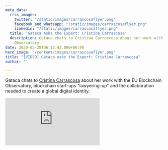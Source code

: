 ```yaml
---
meta_data:
  rrss_images:
    twitter: "/static/images/carrascosaflyer.png"
    facebook_and_whatsapp: "/static/images/carrascosaflyer.png"
    linkedin: "/static/images/carrascosaflyer.png"
  title: 'Gataca Asks the Expert: Cristina Carrascosa'
  description: Gataca chats to Cristina Carrascosa about her work with the EU Blockchain
    Observatory
date: 2020-05-28T06:13:43.000+00:00
hero_image: "/content/images/carrascosaflyer.png"
title: "[VIDEO] Gataca asks the Expert: Cristina Carrascosa"
author: ''

---
```

Gataca chats to [Cristina Carrascosa](https://www.linkedin.com/in/cristina-carrascosa-cobos-llm-a3632863/) about her work with the EU Blockchain Observatory, blockchain start-ups "lawyering-up" and the collaboration needed to create a global digital identity.


<div class='embed-container'>
<iframe src='https://player.vimeo.com/video/420195442' frameborder='0' webkitAllowFullScreen mozallowfullscreen allowFullScreen></iframe>
</div>


